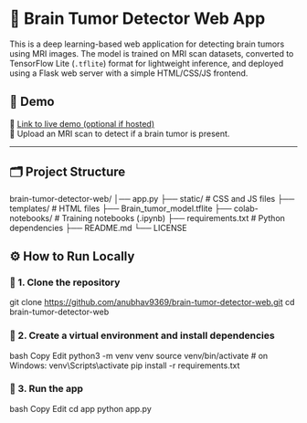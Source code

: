# 🧠 Brain Tumor Detector Web App

This is a deep learning-based web application for detecting brain tumors using MRI images. The model is trained on MRI scan datasets, converted to TensorFlow Lite (`.tflite`) format for lightweight inference, and deployed using a Flask web server with a simple HTML/CSS/JS frontend.

## 🚀 Demo
📌 [Link to live demo (optional if hosted)](https://yourappurl.com)  
📸 Upload an MRI scan to detect if a brain tumor is present.

---

## 🗂️ Project Structure

brain-tumor-detector-web/
│── app.py
├── static/ # CSS and JS files
├── templates/ # HTML files
├── Brain_tumor_model.tflite
├── colab-notebooks/ # Training notebooks (.ipynb)
├── requirements.txt # Python dependencies
├── README.md
└── LICENSE

## ⚙️ How to Run Locally

### 🔹 1. Clone the repository


git clone https://github.com/anubhav9369/brain-tumor-detector-web.git
cd brain-tumor-detector-web


### 🔹 2. Create a virtual environment and install dependencies
bash
Copy
Edit
python3 -m venv venv
source venv/bin/activate        # on Windows: venv\Scripts\activate
pip install -r requirements.txt

### 🔹 3. Run the app
bash
Copy
Edit
cd app
python app.py

